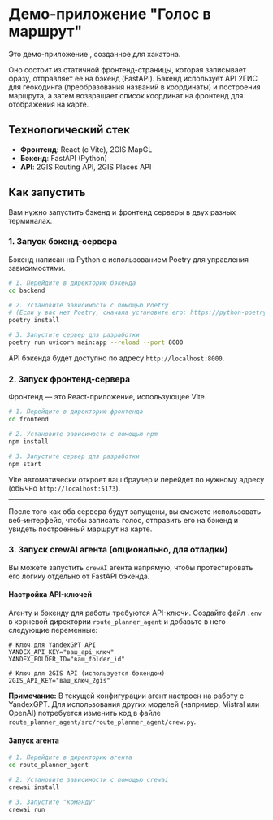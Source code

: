 # Демо-приложение "Голос в маршрут"

Это  демо-приложение , созданное для хакатона.

Оно состоит из статичной фронтенд-страницы, которая записывает фразу, отправляет ее на бэкенд (FastAPI). Бэкенд использует API 2ГИС для геокодинга (преобразования названий в координаты) и построения маршрута, а затем возвращает список координат на фронтенд для отображения на карте.

## Технологический стек

- **Фронтенд**: React (с Vite), 2GIS MapGL
- **Бэкенд**: FastAPI (Python)
- **API**: 2GIS Routing API, 2GIS Places API

## Как запустить

Вам нужно запустить бэкенд и фронтенд серверы в двух разных терминалах.

### 1. Запуск бэкенд-сервера

Бэкенд написан на Python с использованием Poetry для управления зависимостями.

```bash
# 1. Перейдите в директорию бэкенда
cd backend

# 2. Установите зависимости с помощью Poetry
# (Если у вас нет Poetry, сначала установите его: https://python-poetry.org/docs/#installation)
poetry install

# 3. Запустите сервер для разработки
poetry run uvicorn main:app --reload --port 8000
```
API бэкенда будет доступно по адресу `http://localhost:8000`.

### 2. Запуск фронтенд-сервера

Фронтенд — это React-приложение, использующее Vite.

```bash
# 1. Перейдите в директорию фронтенда
cd frontend

# 2. Установите зависимости с помощью npm
npm install

# 3. Запустите сервер для разработки
npm start
```

Vite автоматически откроет ваш браузер и перейдет по нужному адресу (обычно `http://localhost:5173`).

---

После того как оба сервера будут запущены, вы сможете использовать веб-интерфейс, чтобы записать голос, отправить его на бэкенд и увидеть построенный маршрут на карте.

### 3. Запуск crewAI агента (опционально, для отладки)

Вы можете запустить `crewAI` агента напрямую, чтобы протестировать его логику отдельно от FastAPI бэкенда.

#### Настройка API-ключей

Агенту и бэкенду для работы требуются API-ключи. Создайте файл `.env` в корневой директории `route_planner_agent` и добавьте в него следующие переменные:

```
# Ключ для YandexGPT API
YANDEX_API_KEY="ваш_api_ключ"
YANDEX_FOLDER_ID="ваш_folder_id"

# Ключ для 2GIS API (используется бэкендом)
2GIS_API_KEY="ваш_ключ_2gis"
```

**Примечание:** В текущей конфигурации агент настроен на работу с YandexGPT. Для использования других моделей (например, Mistral или OpenAI) потребуется изменить код в файле `route_planner_agent/src/route_planner_agent/crew.py`.

#### Запуск агента

```bash
# 1. Перейдите в директорию агента
cd route_planner_agent

# 2. Установите зависимости с помощью crewai
crewai install

# 3. Запустите "команду"
crewai run
```
